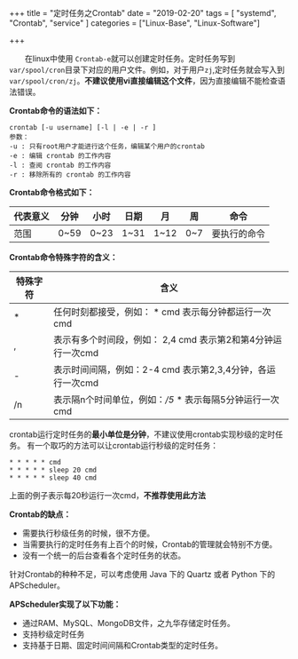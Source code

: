 +++
title = "定时任务之Crontab"
date = "2019-02-20"
tags = [ "systemd", "Crontab", "service" ]
categories = ["Linux-Base", "Linux-Software"]

+++

　　在linux中使用 `Crontab-e`就可以创建定时任务。定时任务写到`var/spool/cron`目录下对应的用户文件。例如，对于用户`zj`,定时任务就会写入到 `var/spool/cron/zj`。**不建议使用vi直接编辑这个文件**，因为直接编辑不能检查语法错误。

**Crontab命令的语法如下：**

```
crontab [-u username] [-l | -e | -r ]
参数：
-u : 只有root用户才能进行这个任务，编辑某个用户的crontab
-e : 编辑 crontab 的工作内容
-l : 查阅 crontab 的工作内容
-r : 移除所有的 crontab 的工作内容
```

**Crontab命令格式如下：**

| 代表意义 | 分钟 | 小时 | 日期 | 月   | 周   | 命令         |
| -------- | ---- | ---- | ---- | ---- | ---- | ------------ |
| 范围     | 0~59 | 0~23 | 1~31 | 1~12 | 0~7  | 要执行的命令 |

**Crontab命令特殊字符的含义：**

| 特殊字符 | 含义                                                         |
| -------- | ------------------------------------------------------------ |
| *        | 任何时刻都接受，例如： * cmd 表示每分钟都运行一次cmd         |
| ,        | 表示有多个时间段，例如： 2,4 cmd 表示第2和第4分钟运行一次cmd |
| -        | 表示时间间隔，例如：2-4 cmd 表示第2,3,4分钟，各运行一次cmd   |
| /n       | 表示隔n个时间单位，例如：*/5* * 表示每隔5分钟运行一次cmd     |

crontab运行定时任务的**最小单位是分钟**，不建议使用crontab实现秒级的定时任务。 
有一个取巧的方法可以让crontab运行秒级的定时任务：

```
* * * * * cmd
* * * * * sleep 20 cmd
* * * * * sleep 40 cmd
```

上面的例子表示每20秒运行一次cmd，**不推荐使用此方法**

**Crontab的缺点：**

- 需要执行秒级任务的时候，很不方便。
- 当需要执行的定时任务有上百个的时候，Crontab的管理就会特别不方便。
- 没有一个统一的后台查看各个定时任务的状态。

针对Crontab的种种不足，可以考虑使用 Java 下的 Quartz 或者 Python 下的APScheduler。

**APScheduler实现了以下功能：**

- 通过RAM、MySQL、MongoDB文件，之九华存储定时任务。
- 支持秒级定时任务
- 支持基于日期、固定时间间隔和Crontab类型的定时任务。
